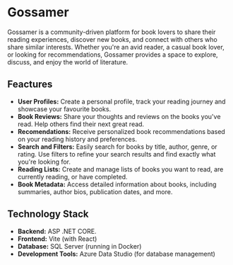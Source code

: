 # Gossamer
Gossamer is a community-driven platform for book lovers to share their reading experiences, discover new books, and connect with others who share similar interests. Whether you're an avid reader, a casual book lover, or looking for recommendations, Gossamer provides a space to explore, discuss, and enjoy the world of literature.

## Feactures
- **User Profiles:** Create a personal profile, track your reading journey and showcase your favourite books.
- **Book Reviews:** Share your thoughts and reviews on the books you've read. Help others find their next great read.
- **Recomendations:** Receive personalized book recommendations based on your reading history and preferences.
- **Search and Filters:** Easily search for books by title, author, genre, or rating. Use filters to refine your search results and find exactly what you're looking for.
- **Reading Lists:** Create and manage lists of books you want to read, are currently reading, or have completed.
- **Book Metadata:** Access detailed information about books, including summaries, author bios, publication dates, and more.

## Technology Stack
- **Backend:** ASP .NET CORE.
- **Frontend:** Vite (with React)
- **Database:** SQL Server (running in Docker)
- **Development Tools:** Azure Data Studio (for database management)
